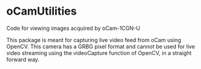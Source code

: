 # oCamUtilities
Code for viewing images acquired by oCam-1CGN-U

This package is meant for capturing live video feed from oCam using OpenCV. This camera has a GRBG pixel format and cannot be used for live video streaming using the videoCapture function of OpenCV, in a straight forward way. 
